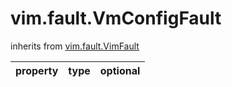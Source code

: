 vim.fault.VmConfigFault
=======================
inherits from [vim.fault.VimFault](docs/vim.fault.VimFault.md)

| property | type | optional |
|:---------|:-----|:---------|
